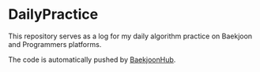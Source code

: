 # DailyPractice

This repository serves as a log for my daily algorithm practice on Baekjoon and Programmers platforms.

The code is automatically pushed by [BaekjoonHub](https://github.com/BaekjoonHub/BaekjoonHub).

